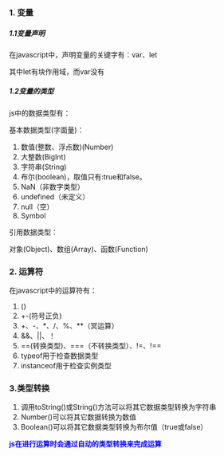 ### 1. 变量

##### 1.1变量声明

在javascript中，声明变量的关键字有：var、let

其中let有块作用域，而var没有

##### 1.2变量的类型

js中的数据类型有：

基本数据类型(字面量)：

1. 数值(整数、浮点数)(Number)
2. 大整数(BigInt)
3. 字符串(String)
4. 布尔(boolean)，取值只有:true和false。
5. NaN（非数字类型）
6. undefined（未定义）
7. null（空）
8. Symbol

引用数据类型：

对象(Object)、数组(Array)、函数(Function)

### 2. 运算符

在javascript中的运算符有：

1. ()
2. +-(符号正负)
3. +、-、*、/、%、**（冥运算）
4. &&、||、！
5. ==(转换类型)、===（不转换类型）、!=、!==
6. typeof用于检查数据类型
7. instanceof用于检查实例类型

### 3.类型转换

1. 调用toString()或String()方法可以将其它数据类型转换为字符串
2. Number()可以将其它数据转换为数值
3. Boolean()可以将其它数据类型转换为布尔值（true或false）

<b><font color='blue'>js在进行运算时会通过自动的类型转换来完成运算</font></b>